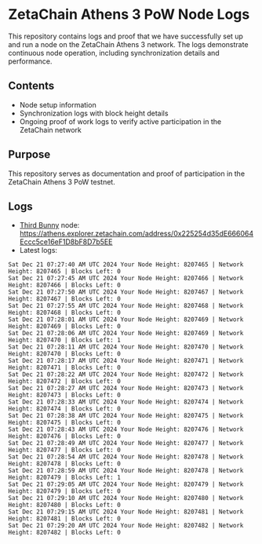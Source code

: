# ZetaChain Athens 3 PoW Node Logs
This repository contains logs and proof that we have successfully set up and run a node on the ZetaChain Athens 3 network. The logs demonstrate continuous node operation, including synchronization details and performance.

## Contents
- Node setup information
- Synchronization logs with block height details
- Ongoing proof of work logs to verify active participation in the ZetaChain network

## Purpose
This repository serves as documentation and proof of participation in the ZetaChain Athens 3 PoW testnet.

## Logs

- [Third Bunny](https://thirdbunny.xyz/) node: https://athens.explorer.zetachain.com/address/0x225254d35dE666064Eccc5ce16eF1D8bF8D7b5EE
- Latest logs:
```
Sat Dec 21 07:27:40 AM UTC 2024 Your Node Height: 8207465 | Network Height: 8207465 | Blocks Left: 0
Sat Dec 21 07:27:45 AM UTC 2024 Your Node Height: 8207466 | Network Height: 8207466 | Blocks Left: 0
Sat Dec 21 07:27:50 AM UTC 2024 Your Node Height: 8207467 | Network Height: 8207467 | Blocks Left: 0
Sat Dec 21 07:27:55 AM UTC 2024 Your Node Height: 8207468 | Network Height: 8207468 | Blocks Left: 0
Sat Dec 21 07:28:01 AM UTC 2024 Your Node Height: 8207469 | Network Height: 8207469 | Blocks Left: 0
Sat Dec 21 07:28:06 AM UTC 2024 Your Node Height: 8207469 | Network Height: 8207470 | Blocks Left: 1
Sat Dec 21 07:28:11 AM UTC 2024 Your Node Height: 8207470 | Network Height: 8207470 | Blocks Left: 0
Sat Dec 21 07:28:17 AM UTC 2024 Your Node Height: 8207471 | Network Height: 8207471 | Blocks Left: 0
Sat Dec 21 07:28:22 AM UTC 2024 Your Node Height: 8207472 | Network Height: 8207472 | Blocks Left: 0
Sat Dec 21 07:28:27 AM UTC 2024 Your Node Height: 8207473 | Network Height: 8207473 | Blocks Left: 0
Sat Dec 21 07:28:33 AM UTC 2024 Your Node Height: 8207474 | Network Height: 8207474 | Blocks Left: 0
Sat Dec 21 07:28:38 AM UTC 2024 Your Node Height: 8207475 | Network Height: 8207475 | Blocks Left: 0
Sat Dec 21 07:28:43 AM UTC 2024 Your Node Height: 8207476 | Network Height: 8207476 | Blocks Left: 0
Sat Dec 21 07:28:49 AM UTC 2024 Your Node Height: 8207477 | Network Height: 8207477 | Blocks Left: 0
Sat Dec 21 07:28:54 AM UTC 2024 Your Node Height: 8207478 | Network Height: 8207478 | Blocks Left: 0
Sat Dec 21 07:28:59 AM UTC 2024 Your Node Height: 8207478 | Network Height: 8207479 | Blocks Left: 1
Sat Dec 21 07:29:05 AM UTC 2024 Your Node Height: 8207479 | Network Height: 8207479 | Blocks Left: 0
Sat Dec 21 07:29:10 AM UTC 2024 Your Node Height: 8207480 | Network Height: 8207480 | Blocks Left: 0
Sat Dec 21 07:29:15 AM UTC 2024 Your Node Height: 8207481 | Network Height: 8207481 | Blocks Left: 0
Sat Dec 21 07:29:20 AM UTC 2024 Your Node Height: 8207482 | Network Height: 8207482 | Blocks Left: 0
```
